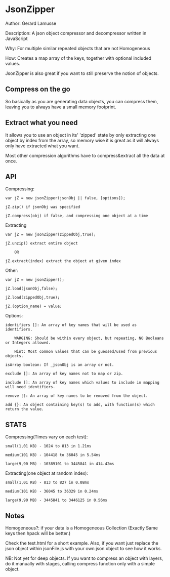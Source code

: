 JsonZipper
=======
Author: Gerard Lamusse

Description: A json object compressor and decompressor written in JavaScript

Why: For multiple similar repeated objects that are not Homogeneous

How: Creates a map array of the keys, together with optional included values.

JsonZipper is also great if you want to still preserve the notion of objects.

Compress on the go
---
So basically as you are generating data objects, you can compress them, leaving you to always have a small memory footprint.

Extract what you need
---
It allows you to use an object in its' 'zipped' state by only extracting one object by index from the array, so memory wise it is great as it will always only have extracted what you want.


Most other compression algorithms have to compress&extract all the data at once.

API
---
Compressing:

	var jZ = new jsonZipper(jsonObj || false, [options]);
	
	jZ.zip() if jsonObj was specified
	
	jZ.compress(obj) if false, and compressing one object at a time
	
	
Extracting

	var jZ = new jsonZipper(zippedObj,true);
	
	jZ.unzip() extract entire object
	
		OR
		
	jZ.extract(index) extract the object at given index
	
	
Other:

	var jZ = new jsonZipper();
	
	jZ.load(jsonObj,false);
	
	jZ.load(zippedObj,true);
	
	jZ.(option_name) = value;
	
	
Options:

	identifiers []: An array of key names that will be used as identifiers.
	
		WARGING: Should be within every object, but repeating, NO Booleans or Integers allowed.
		
		Hint: Most common values that can be guessed/used from previous objects. 
		
	isArray boolean: If _jsonObj is an array or not.
	
	exclude []: An array of key names not to map or zip.
	
	include []: An array of key names which values to include in mapping will need identifiers.
	
	remove []: An array of key names to be removed from the object.
	
	add {}: An object containing key(s) to add, with function(s) which return the value.	
STATS
---
Compressing(Times vary on each test):

	small(1,01 KB) - 1024 to 813 in 1.21ms

	medium(101 KB) - 104418 to 36045 in 5.54ms

	large(9,90 MB) - 10389101 to 3445841 in 414.42ms


Extracting(one object at random index):

	small(1,01 KB) - 813 to 827 in 0.08ms

	medium(101 KB) - 36045 to 36329 in 0.24ms

	large(9,90 MB) - 3445841 to 3446125 in 0.56ms

Notes
---
Homogeneous?: if your data is a Homogeneous Collection (Exactly Same keys then hpack will be better.)

Check the test.html for a short example. Also, if you want just replace the json object within jsonFile.js with your own json object to see how it works.

NB: Not yet for deep objects. If you want to compress an object with layers, do it manually with stages, calling compress function only with a simple object.
